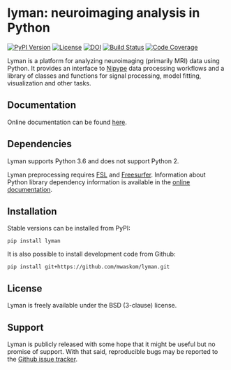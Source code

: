 lyman: neuroimaging analysis in Python
======================================

[![PyPI Version](https://img.shields.io/pypi/v/lyman.svg)](https://pypi.org/project/lyman/)
[![License](https://img.shields.io/pypi/l/lyman.svg)](https://github.com/mwaskom/lyman/blob/master/LICENSE)
[![DOI](https://zenodo.org/badge/DOI/10.5281/zenodo.824307.svg)](https://doi.org/10.5281/zenodo.824307)
[![Build Status](https://travis-ci.org/mwaskom/lyman.svg?branch=master)](https://travis-ci.org/mwaskom/lyman)
[![Code Coverage](https://codecov.io/gh/mwaskom/lyman/branch/master/graph/badge.svg)](https://codecov.io/gh/mwaskom/lyman)

Lyman is a platform for analyzing neuroimaging (primarily MRI) data using Python. It provides an interface to [Nipype](http://nipype.readthedocs.io/) data processing workflows and a library of classes and functions for signal processing, model fitting, visualization and other tasks.

Documentation
-------------

Online documentation can be found
[here](http://www.cns.nyu.edu/~mwaskom/software/lyman).

Dependencies
------------

Lyman supports Python 3.6 and does not support Python 2.

Lyman preprocessing requires [FSL](http://fsl.fmrib.ox.ac.uk/fsl/fslwiki/) and [Freesurfer](https://surfer.nmr.mgh.harvard.edu/). Information about Python library dependency information is available in the [online documentation](http://www.cns.nyu.edu/~mwaskom/software/lyman/installing.html#dependencies).

Installation
------------

Stable versions can be installed from PyPI:

    pip install lyman

It is also possible to install development code from Github:

    pip install git+https://github.com/mwaskom/lyman.git

License
-------

Lyman is freely available under the BSD (3-clause) license.

Support
-------

Lyman is publicly released with some hope that it might be useful but no promise of support. With that said, reproducible bugs may be reported to the [Github issue tracker](https://github.com/mwaskom/lyman/issues).
